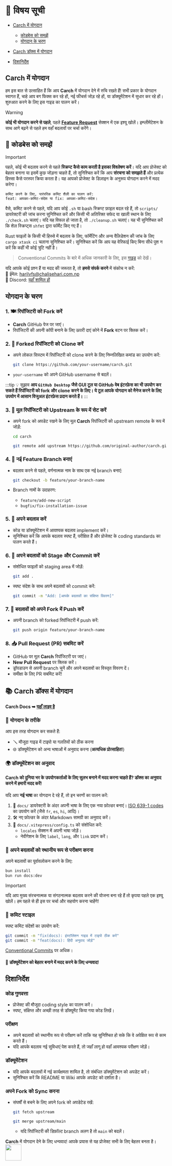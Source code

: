 # 📑 विषय सूची

- [Carch में योगदान](#carch-में-योगदान)
  - [कोडबेस को समझें](#📌-कोडबेस-को-समझें)
  - [योगदान के चरण](#योगदान-के-चरण)

- [Carch डॉक्स में योगदान](#📚-carch-डॉक्स-में-योगदान)

- [दिशानिर्देश](#दिशानिर्देश)

## **Carch** में योगदान

हम इस बात से उत्साहित हैं कि आप **Carch** में योगदान देने में रुचि रखते हैं! सभी प्रकार के योगदान स्वागत हैं, चाहे आप बग फिक्स कर रहे हों, नई फीचर्स जोड़ रहे हों, या डॉक्यूमेंटेशन में सुधार कर रहे हों। शुरुआत करने के लिए इस गाइड का पालन करें।

> [!WARNING]  
> **कोई भी योगदान करने से पहले**, पहले **[Feature Request](https://github.com/harilvfs/carch/issues/new?template=feature-reqests.yml)** सेक्शन में एक इश्यू खोलें। इम्प्लीमेंटेशन के साथ आगे बढ़ने से पहले हम वहाँ बदलावों पर चर्चा करेंगे।

## 📌 कोडबेस को समझें

> [!IMPORTANT]
> पहले, कोई भी बदलाव करने से पहले **स्क्रिप्ट कैसे काम करती है इसका विश्लेषण करें**। यदि आप प्रोजेक्ट को बेहतर बनाना या इसमें कुछ जोड़ना चाहते हैं, तो सुनिश्चित करें कि आप **संरचना को समझते हैं** और प्रत्येक हिस्सा कैसे परस्पर क्रिया करता है। यह आपको प्रोजेक्ट के डिज़ाइन के अनुरूप योगदान करने में मदद करेगा।
>
> ```md
> कमिट करने के लिए, पारंपरिक कमिट शैली का पालन करें:
> feat: आपका-कमिट-संदेश या fix: आपका-कमिट-संदेश।
> ```
>
> वैसे, कमिट करने से पहले, यदि आप कोई `.sh` या bash स्क्रिप्ट फ़ाइल बदल रहे हैं, तो `scripts/` डायरेक्टरी की जांच करना सुनिश्चित करें और किसी भी अतिरिक्त सफेद या खाली स्थान के लिए `./check.sh` चलाएं। यदि यह विफल हो जाता है, तो `./cleanup.sh` चलाएं। यह भी सुनिश्चित करें कि शेल स्क्रिप्ट्स `shfmt` द्वारा फॉर्मेट किए गए हैं।
>
> Rust फाइलों के किसी भी हिस्से में बदलाव के लिए, फॉर्मेटिंग और अन्य वैलिडेशन की जांच के लिए `cargo xtask ci` चलाना सुनिश्चित करें। सुनिश्चित करें कि आप यह वेरिफाई किए बिना सीधे पुश न करें कि कहीं भी कोई त्रुटि नहीं है।

> Conventional Commits के बारे में अधिक जानकारी के लिए, इस [गाइड](https://gist.github.com/harilvfs/53cc86aa79ea4642356540aadc6bd87d) को देखें।

यदि आपके कोई प्रश्न हैं या मदद की जरूरत है, तो **हमसे संपर्क करने** में संकोच न करें:  
📧 ईमेल: <a href="mailto:harilvfs@chalisehari.com.np">harilvfs@chalisehari.com.np</a>  
💬 Discord: <a href="https://discord.com/invite/8NJWstnUHd">यहाँ शामिल हों</a>  

## योगदान के चरण

### 1. 🍽️ रिपॉजिटरी को Fork करें
- **Carch** GitHub पेज पर जाएं।
- रिपॉजिटरी की अपनी कॉपी बनाने के लिए ऊपरी दाएं कोने में **Fork** बटन पर क्लिक करें।

### 2. 🌿 Forked रिपॉजिटरी को Clone करें
- अपने लोकल सिस्टम में रिपॉजिटरी को clone करने के लिए निम्नलिखित कमांड का उपयोग करें:

  ```bash
  git clone https://github.com/your-username/carch.git
  ```

- `your-username` को अपने GitHub username से बदलें।

:::tip :bulb: सुझाव
**आप `GitHub Desktop` जैसे GUI टूल या GitHub वेब इंटरफ़ेस का भी उपयोग कर सकते हैं रिपॉजिटरी को fork और clone करने के लिए। ये टूल आपके योगदान को मैनेज करने के लिए उपयोग में आसान विजुअल इंटरफ़ेस प्रदान करते हैं।**
:::

### 3. 🌱 मूल रिपॉजिटरी को Upstream के रूप में सेट करें
- अपने fork को अपडेट रखने के लिए मूल **Carch** रिपॉजिटरी को upstream remote के रूप में जोड़ें:

   ```bash
   cd carch
   ```

   ```bash
   git remote add upstream https://github.com/original-author/carch.git
   ```

### 4. 🍇 नई Feature Branch बनाएं
- बदलाव करने से पहले, वर्णनात्मक नाम के साथ एक नई branch बनाएं:

   ```bash
   git checkout -b feature/your-branch-name
   ```

- Branch नामों के उदाहरण:
  - `feature/add-new-script`
  - `bugfix/fix-installation-issue`

### 5. 🔧 अपने बदलाव करें
- कोड या डॉक्यूमेंटेशन में आवश्यक बदलाव implement करें।
- सुनिश्चित करें कि आपके बदलाव स्पष्ट हैं, परीक्षित हैं और प्रोजेक्ट के coding standards का पालन करते हैं।

### 6. 📝 अपने बदलावों को Stage और Commit करें
- संशोधित फाइलों को staging area में जोड़ें:

   ```bash
   git add .
   ```

- स्पष्ट संदेश के साथ अपने बदलावों को commit करें:

   ```bash
   git commit -m "Add: [आपके बदलावों का संक्षिप्त विवरण]"
   ```

### 7. 🚀 बदलावों को अपने Fork में Push करें
- अपनी branch को forked रिपॉजिटरी में push करें:

   ```bash
   git push origin feature/your-branch-name
   ```

### 8. 📥 Pull Request (PR) सबमिट करें
- GitHub पर मूल **Carch** रिपॉजिटरी पर जाएं।
- **New Pull Request** पर क्लिक करें।
- ड्रॉपडाउन से अपनी branch चुनें और अपने बदलावों का विस्तृत विवरण दें।
- समीक्षा के लिए PR सबमिट करें!

## 📚 Carch डॉक्स में योगदान

#### **Carch Docs** ➥ [यहाँ लाइव है](https://github.com/carch-org/docs)  

### 🚀 योगदान के तरीके

आप इस तरह योगदान कर सकते हैं:

- 🪛 मौजूदा गाइड में टाइपो या गलतियों को ठीक करना  
- 🌐 डॉक्यूमेंटेशन को अन्य भाषाओं में अनुवाद करना (**अत्यधिक प्रोत्साहित!**)  

### 🌍 डॉक्यूमेंटेशन का अनुवाद

#### Carch को दुनिया भर के उपयोगकर्ताओं के लिए सुलभ बनाने में मदद करना चाहते हैं? डॉक्स का अनुवाद करने में हमारी मदद करें!

यदि आप **नई भाषा** का योगदान दे रहे हैं, तो इन चरणों का पालन करें:

1. 📁 `docs/` डायरेक्टरी के अंदर अपनी भाषा के लिए एक नया फ़ोल्डर बनाएं। [ISO 639-1 codes](https://en.wikipedia.org/wiki/List_of_ISO_639-1_codes) का उपयोग करें (जैसे `fr`, `es`, `hi`, आदि)।  
2. 🛠️ नए फ़ोल्डर के अंदर Markdown सामग्री का अनुवाद करें।  
3. 🧩 `docs/.vitepress/config.ts` को संशोधित करें:  
   - `locales` सेक्शन में अपनी भाषा जोड़ें।  
   - नेवीगेशन के लिए `label`, `lang`, और `link` प्रदान करें।  

### 🧪 अपने बदलावों को स्थानीय रूप से परीक्षण करना

अपने बदलावों का पूर्वावलोकन करने के लिए:

```sh
bun install
bun run docs:dev
```

> [!IMPORTANT]
> यदि आप मुख्य संरचनात्मक या संगठनात्मक बदलाव करने की योजना बना रहे हैं तो कृपया पहले एक इश्यू खोलें। हम पहले से ही इस पर चर्चा और सहयोग करना चाहेंगे!

### 🧾 कमिट स्टाइल

स्पष्ट कमिट संदेशों का उपयोग करें:

```sh
git commit -m "fix(docs): इंस्टॉलेशन गाइड में टाइपो ठीक करें"
git commit -m "feat(docs): हिंदी अनुवाद जोड़ें"
```

[Conventional Commits](https://gist.github.com/harilvfs/53cc86aa79ea4642356540aadc6bd87d) पर अधिक।

#### 🙌 डॉक्यूमेंटेशन को बेहतर बनाने में मदद करने के लिए धन्यवाद!

## दिशानिर्देश

### कोड गुणवत्ता
- प्रोजेक्ट की मौजूदा coding style का पालन करें।
- स्पष्ट, संक्षिप्त और अच्छी तरह से डॉक्यूमेंट किया गया कोड लिखें।

### परीक्षण
- अपने बदलावों को स्थानीय रूप से परीक्षण करें ताकि यह सुनिश्चित हो सके कि वे अपेक्षित रूप से काम करते हैं।
- यदि आपके बदलाव नई सुविधाएं पेश करते हैं, तो जहाँ लागू हो वहाँ आवश्यक परीक्षण जोड़ें।

### डॉक्यूमेंटेशन
- यदि आपके बदलावों में नई कार्यक्षमता शामिल है, तो संबंधित डॉक्यूमेंटेशन को अपडेट करें।
- सुनिश्चित करें कि README या Wiki आपके अपडेट को दर्शाता है।

### अपने Fork को Sync करना
- संघर्षों से बचने के लिए अपने fork को अपडेटेड रखें:

   ```bash
   git fetch upstream
   ```
   ```bash
   git merge upstream/main
   ```
  - यदि रिपॉजिटरी की डिफ़ॉल्ट branch अलग है तो `main` को बदलें।

**Carch** में योगदान देने के लिए धन्यवाद! आपके प्रयास से यह प्रोजेक्ट सभी के लिए बेहतर बनता है। <img src="https://cdn-icons-png.flaticon.com/128/2279/2279398.png" width="50" />